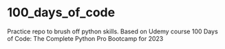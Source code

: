 # 100_days_of_code

Practice repo to brush off python skills. Based on Udemy course 100 Days of Code: The Complete Python Pro Bootcamp for 2023
